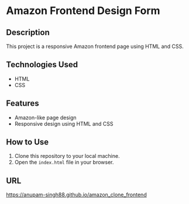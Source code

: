 # Amazon Frontend Design Form

## Description
This project is a responsive Amazon frontend page using HTML and CSS.

## Technologies Used
- HTML
- CSS

## Features
- Amazon-like page design
- Responsive design using HTML and CSS

## How to Use
1. Clone this repository to your local machine.
2. Open the `index.html` file in your browser.

## URL
https://anupam-singh88.github.io/amazon_clone_frontend
